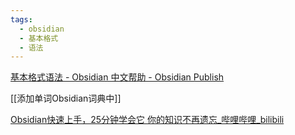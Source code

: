 ```yaml
---
tags:
  - obsidian
  - 基本格式
  - 语法
---
```

[基本格式语法 - Obsidian 中文帮助 - Obsidian Publish](https://publish.obsidian.md/help-zh/%E7%BC%96%E8%BE%91%E4%B8%8E%E6%A0%BC%E5%BC%8F%E5%8C%96/%E5%9F%BA%E6%9C%AC%E6%A0%BC%E5%BC%8F%E8%AF%AD%E6%B3%95)

[[添加单词Obsidian词典中]]

[Obsidian快速上手，25分钟学会它 你的知识不再遗忘_哔哩哔哩_bilibili](https://www.bilibili.com/video/BV1AatPe1Efo/?spm_id_from=333.337.search-card.all.click&vd_source=cfd43301fa3749e57347725fe185aa03)
